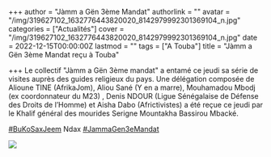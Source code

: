 +++
author = "Jàmm a Gën 3ème Mandat"
authorlink = ""
avatar = "/img/319627102_1632776443820020_8142979992301369104_n.jpg"
categories = ["Actualités"]
cover = "/img/319627102_1632776443820020_8142979992301369104_n.jpg"
date = 2022-12-15T00:00:00Z
lastmod = ""
tags = ["A Touba"]
title = "Jàmm a Gën 3ème Mandat reçu à Touba"

+++
Le collectif "Jàmm a Gën 3ème mandat" a entamé ce jeudi sa série de visites auprès des guides religieux du pays. Une délégation composée de Alioune TINE (AfrikaJom), Aliou Sané (Y en a marre), Mouhamadou Mbodj (ex coordonnateur du M23) , Denis NDOUR (Ligue Sénégalaise de Défense des Droits de l’Homme) et Aisha Dabo (Africtivistes) a été reçue ce jeudi par le Khalif général des mourides Serigne Mountakha Bassirou Mbacké.

[#BuKoSaxJeem](https://www.facebook.com/hashtag/bukosaxjeem?__eep__=6&__cft__\[0\]=AZUtbxXrXIGDeh02lrYENcrtpx1xBJDa7-4XCNF__Orgm8hq87NDg3VCtT4YpUnnOpuuV1LEBablfl8hpPfQ64ZysRhrLEl6tidHXT0Eqv1RD6TGYeL9bLNbjVPo4VWxpiRw9qcbjzY20n8A12X7kll2JThJOlZ1S9ee4TzHnONk8pAGvugxxjdRFjoVhVzhTng&__tn__=*NK-R) Ndax [#JammaGen3eMandat](https://www.facebook.com/hashtag/jammagen3emandat?__eep__=6&__cft__\[0\]=AZUtbxXrXIGDeh02lrYENcrtpx1xBJDa7-4XCNF__Orgm8hq87NDg3VCtT4YpUnnOpuuV1LEBablfl8hpPfQ64ZysRhrLEl6tidHXT0Eqv1RD6TGYeL9bLNbjVPo4VWxpiRw9qcbjzY20n8A12X7kll2JThJOlZ1S9ee4TzHnONk8pAGvugxxjdRFjoVhVzhTng&__tn__=*NK-R)

![](/img/319430166_550435189946445_2004087420158394550_n.jpg)
